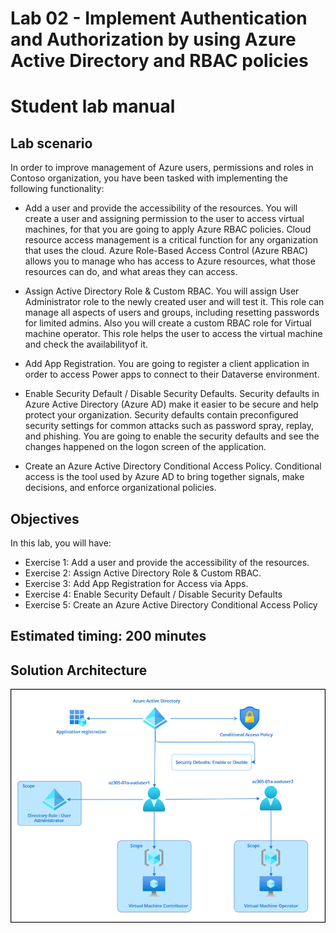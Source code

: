 # Lab 02 - Implement Authentication and Authorization by using Azure Active Directory and RBAC policies

# Student lab manual

## Lab scenario

In order to improve management of Azure users, permissions and roles in Contoso organization, you have been tasked with implementing the following functionality:

- Add a user and provide the accessibility of the resources. You will create a user and assigning permission to the user to access virtual machines, for that you are going to apply Azure RBAC policies. Cloud resource access management is a critical function for any organization that uses the cloud. Azure Role-Based Access Control (Azure RBAC) allows you to manage who has access to Azure resources, what those resources can do, and what areas they can access.

- Assign Active Directory Role & Custom RBAC. You will assign User Administrator role to the newly created user and will test it. This role can manage all aspects of users and groups, including resetting passwords for limited admins. Also you will create a custom RBAC role for Virtual machine operator. This role helps the user to access the virtual machine and check the availabilityof it.

- Add App Registration. You are going to register a client application in order to access Power apps to connect to their Dataverse environment.

- Enable Security Default / Disable Security Defaults. Security defaults in Azure Active Directory (Azure AD) make it easier to be secure and help protect your organization. Security defaults contain preconfigured security settings for common attacks such as password spray, replay, and phishing. You are going to enable the security defaults and see the changes happened on the logon screen of the application.

- Create an Azure Active Directory Conditional Access Policy. Conditional access is the tool used by Azure AD to bring together signals, make decisions, and enforce organizational policies. 

## Objectives

In this lab, you will have:

+ Exercise 1: Add a user and provide the accessibility of the resources.
+ Exercise 2: Assign Active Directory Role & Custom RBAC.
+ Exercise 3: Add App Registration for Access via Apps.
+ Exercise 4: Enable Security Default / Disable Security Defaults
+ Exercise 5: Create an Azure Active Directory Conditional Access Policy


## Estimated timing: 200 minutes
## Solution Architecture

  ![img](../media/arch2.png)
